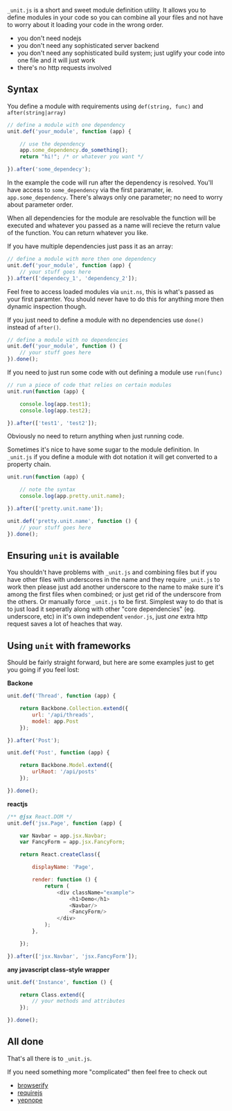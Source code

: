 `_unit.js` is a short and sweet module definition utility. It allows you to
define modules in your code so you can combine all your files and not have
to worry about it loading your code in the wrong order.

 - you don't need nodejs
 - you don't need any sophisticated server backend
 - you don't need any sophisticated build system; just uglify your code into one file
   and it will just work
 - there's no http requests involved

## Syntax

You define a module with requirements using `def(string, func)`
and `after(string|array)`

```javascript
// define a module with one dependency
unit.def('your_module', function (app) {

	// use the dependency
	app.some_dependency.do_something();
	return "hi!"; /* or whatever you want */

}).after('some_dependecy');
```
In the example the code will run after the dependency is resolved. You'll have
access to `some_dependency` via the first paramater, ie. `app.some_dependency`.
There's always only one parameter; no need to worry about parameter order.

When all dependencies for the module are resolvable the function will be
executed and whatever you passed as a name will recieve the return value of the
function. You can return whatever you like.

If you have multiple dependencies just pass it as an array:

```javascript
// define a module with more then one dependency
unit.def('your_module', function (app) {
	// your stuff goes here
}).after(['dependecy_1', 'dependency_2']);
```

Feel free to access loaded modules via `unit.ns`, this is what's passed as
your first paramter. You should never have to do this for anything more then
dynamic inspection though.

If you just need to define a module with no dependencies use `done()` instead
of `after()`.

```javascript
// define a module with no dependencies
unit.def('your_module', function () {
	// your stuff goes here
}).done();
```

If you need to just run some code with out defining a module use `run(func)`

```javascript
// run a piece of code that relies on certain modules
unit.run(function (app) {

	console.log(app.test1);
	console.log(app.test2);

}).after(['test1', 'test2']);
```

Obviously no need to return anything when just running code.

Sometimes it's nice to have some sugar to the module definition. In `_unit.js`
if you define a module with dot notation it will get converted to a property
chain.

```javascript
unit.run(function (app) {

	// note the syntax
	console.log(app.pretty.unit.name);

}).after(['pretty.unit.name']);

unit.def('pretty.unit.name', function () {
	// your stuff goes here
}).done();
```

## Ensuring `unit` is available

You shouldn't have problems with `_unit.js` and combining files but if you have
other files with underscores in the name and they require `_unit.js` to work
then please just add another underscore to the name to make sure it's among the
first files when combined; or just get rid of the underscore from the others.
Or manually force `_unit.js` to be first. Simplest way to do that is to just
load it seperatly along with other "core dependencies" (eg. underscore, etc) in
it's own independent `vendor.js`, just *one* extra http request saves a lot of
heaches that way.

## Using `unit` with frameworks

Should be fairly straight forward, but here are some examples just to get you
going if you feel lost:

**Backone**
```javascript
unit.def('Thread', function (app) {

	return Backbone.Collection.extend({
		url: '/api/threads',
		model: app.Post
	});

}).after('Post');
```
```javascript
unit.def('Post', function (app) {

	return Backbone.Model.extend({
		urlRoot: '/api/posts'
	});

}).done();
```

**reactjs**
```javascript
/** @jsx React.DOM */
unit.def('jsx.Page', function (app) {

	var Navbar = app.jsx.Navbar;
	var FancyForm = app.jsx.FancyForm;

	return React.createClass({

		displayName: 'Page',

		render: function () {
			return (
				<div className="example">
					<h1>Demo</h1>
					<Navbar/>
					<FancyForm/>
				</div>
			);
		},

	});

}).after(['jsx.Navbar', 'jsx.FancyForm']);
```

**any javascript class-style wrapper**
```javascript
unit.def('Instance', function () {

	return Class.extend({
		// your methods and attributes
	});

}).done();
```

## All done

That's all there is to `_unit.js`.

If you need something more "complicated" then feel free to check out

 - [browserify](http://browserify.org/)
 - [requirejs](http://requirejs.org/)
 - [yepnope](http://yepnopejs.com/)
